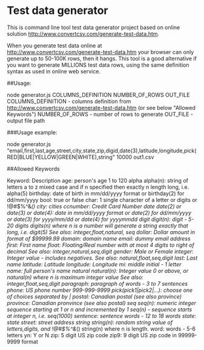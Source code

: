 # Test data generator

This is command line tool test data generator project based on online solution http://www.convertcsv.com/generate-test-data.htm.

When you generate test data online at http://www.convertcsv.com/generate-test-data.htm your browser can only generate up to 50-100K rows, then it hangs. This tool is a good alternative if you want to generate MILLIONS test data rows, using the same definition syntax as used in online web service.

##Usage:

node generator.js COLUMNS_DEFINITION NUMBER_OF_ROWS OUT_FILE
COLUMNS_DEFINITION - columns definition from http://www.convertcsv.com/generate-test-data.htm (or see below "Allowed Keywords")
NUMBER_OF_ROWS - number of rows to generate
OUT_FILE - output file path

###Usage example:

node generator.js "email,first,last,age,street,city,state,zip,digid,date(3),latitude,longitude,pick(RED|BLUE|YELLOW|GREEN|WHITE),string" 10000 out1.csv


##Allowed Keywords

Keyword:			Description
age:			person's age 1 to 120
alpha
alpha(n):			string of letters a to z mixed case
and if n specified then exactly n length long, i.e. alpha(5)
birthday:			date of birth in mm/dd/yyyy format or birthday(2) for dd/mm/yyyy
bool:			true or false
char:			1 single character of a letter or digits or !@#$%^&*()
city:			cities
ccnumber:			Credit Card Number
date
date(2)
or date(3)
or date(4):			date in mm/dd/yyyy format or
date(2) for dd/mm/yyyy 
or date(3) for yyyy/mm/dd 
or date(4) for yyyymmdd
digit
digit(n):			digit - 5-20 digits
digits(n) where n is a number will generate a string exactly that long, i.e. digit(5) 
See also: integer,float,natural, seq
dollar:			Dollar amount in format of $99999.99
domain:			domain name
email:			dummy email address
first:			First name
float:			Floating/Real number with at most 4 digits to right of decimal 
See also: integer,natural,seq,digit
gender:			Male or Female
integer:			Integer value - includes negatives. 
See also: natural,float,seq,digit
last:			Last name
latitude:			Latitude
longitude:			Longitude
mi:			middle initial - 1 letter
name:			full person's name
natural
natural(n):			Integer value 0 or above, or
natural(n) where n is maximum integer value 
See also: integer,float,seq,digit
paragraph:			paragraph of words - 3 to 7 sentences
phone:			US phone number 999-999-9999
pick(pick1|pick2|...):			choose one of choices separated by |
postal:			Canadian postal (see also province)
province:			Canadian pronvince (see also postal)
seq
seq(n):			numeric integer sequence starting at 1 or n and incremented by 1 
seq(n) - sequence starts at integer n, i.e. seq(1000)
sentence:			sentence words - 12 to 18 words
state:			state
street:			street address
string
string(n):			random string value of letters,digits, and !@#$%^&*()
string(n) where n is length.
word:			words - 5-6 letters
yn:			Y or N
zip:			5 digit US zip code
zip9:			9 digit US zip code in 99999-9999 format